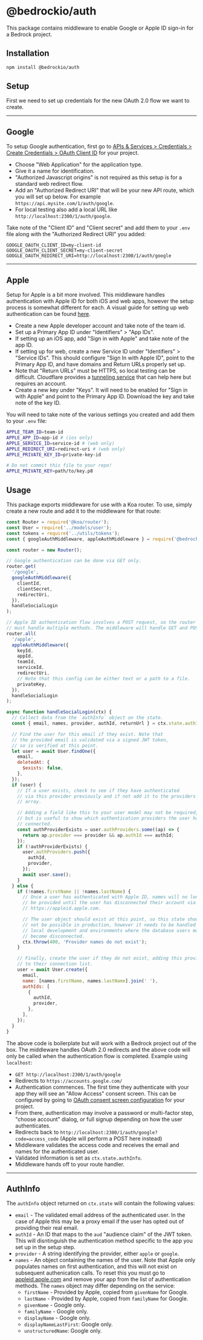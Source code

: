 # @bedrockio/auth

This package contains middleware to enable Google or Apple ID sign-in for a Bedrock project.

## Installation

```bash
npm install @bedrockio/auth
```

## Setup

First we need to set up credentials for the new OAuth 2.0 flow we want to create.

---

## Google

To setup Google authentication, first go to [APIs & Services > Credentials > Create Credentials > OAuth Client ID](https://console.cloud.google.com/apis/credentials/oauthclient) for your project.

- Choose "Web Application" for the application type.
- Give it a name for identification.
- "Authorized Javascript origins" is not required as this setup is for a standard web redirect flow.
- Add an "Authorized Redirect URI" that will be your new API route, which you will set up below. For example `https://api.mysite.com/1/auth/google`.
- For local testing also add a local URL like `http://localhost:2300/1/auth/google`.

Take note of the "Client ID" and "Client secret" and add them to your `.env` file along with the "Authorized Redirect URI" you added:

```
GOOGLE_OAUTH_CLIENT_ID=my-client-id
GOOGLE_OAUTH_CLIENT_SECRET=my-client-secret
GOOGLE_OAUTH_REDIRECT_URI=http://localhost:2300/1/auth/google
```

---

## Apple

Setup for Apple is a bit more involved. This middleware handles authentication with Apple ID for both iOS and web apps, however the setup process is somewhat different for each. A visual guide for setting up web authentication can be found [here](https://github.com/ananay/apple-auth/blob/master/SETUP.md).

- Create a new Apple developer account and take note of the team id.
- Set up a Primary App ID under "Identifiers" > "App IDs".
- If setting up an iOS app, add "Sign in with Apple" and take note of the app ID.
- If setting up for web, create a new Service ID under "Identifiers" > "Service IDs". This should configure "Sign In with Apple ID", point to the Primary App ID, and have domains and Return URLs properly set up.
- Note that "Return URLs" must be HTTPS, so local testing can be difficult. Cloudflare provides a [tunneling service](https://developers.cloudflare.com/cloudflare-one/connections/connect-apps/create-tunnel) that can help here but requires an account.
- Create a new key under "Keys". It will need to be enabled for "Sign in with Apple" and point to the Primary App ID. Download the key and take note of the key ID.

You will need to take note of the various settings you created and add them to your `.env` file:

```bash
APPLE_TEAM_ID=team-id
APPLE_APP_ID=app-id # (ios only)
APPLE_SERVICE_ID=service-id # (web only)
APPLE_REDIRECT_URI=redirect-uri # (web only)
APPLE_PRIVATE_KEY_ID=private-key-id

# Do not commit this file to your repo!
APPLE_PRIVATE_KEY=path/to/key.p8
```

## Usage

This package exports middleware for use with a Koa router. To use, simply create a new route and add it to the middleware for that route:

```js
const Router = require('@koa/router');
const User = require('../models/user');
const tokens = require('../utils/tokens');
const { googleAuthMiddleware, appleAuthMiddleware } = require('@bedrockio/auth');

const router = new Router();

// Google authentication can be done via GET only.
router.get(
  '/google',
  googleAuthMiddleware({
    clientId,
    clientSecret,
    redirectUri,
  }),
  handleSocialLogin
);

// Apple ID authentication flow involves a POST request, so the router
// must handle multiple methods. The middleware will handle GET and POST requests and throw a 405 for anything else.
router.all(
  '/apple',
  appleAuthMiddleware({
    keyId,
    appId,
    teamId,
    serviceId,
    redirectUri,
    // Note that this config can be either text or a path to a file.
    privateKey,
  }),
  handleSocialLogin
);

async function handleSocialLogin(ctx) {
  // Collect data from the `authInfo` object on the state.
  const { email, names, provider, authId, returnUrl } = ctx.state.authInfo;

  // Find the user for this email if they exist. Note that
  // the provided email is validated via a signed JWT token,
  // so is verified at this point.
  let user = await User.findOne({
    email,
    deletedAt: {
      $exists: false,
    },
  });
  if (user) {
    // If a user exists, check to see if they have authenticated
    // via this provider previously and if not add it to the providers
    // array.

    // Adding a field like this to your user model may not be required,
    // but is useful to show which authentication providers the user has
    // connected.
    const authProviderExists = user.authProviders.some((ap) => {
      return ap.provider === provider && ap.authId === authId;
    });
    if (!authProviderExists) {
      user.authProviders.push({
        authId,
        provider,
      });
      await user.save();
    }
  } else {
    if (!names.firstName || !names.lastName) {
      // Once a user has authenticated with Apple ID, names will no longer
      // be provided until the user has disconnected their account via
      // https://appleid.apple.com.

      // The user object should exist at this point, so this state should
      // not be possible in production, however it needs to be handled for
      // local development and environments where the database users may
      // become disconnected.
      ctx.throw(400, 'Provider names do not exist');
    }

    // Finally, create the user if they do not exist, adding this provider
    // to their connection list.
    user = await User.create({
      email,
      name: [names.firstName, names.lastName].join(' '),
      authIds: [
        {
          authId,
          provider,
        },
      ],
    });
  }
}
```

The above code is boilerplate but will work with a Bedrock project out of the box. The middleware handles OAuth 2.0 redirects and the above code will only be called when the authentication flow is completed. Example using `localhost`:

- `GET http://localhost:2300/1/auth/google`
- Redirects to `https://accounts.google.com/`
- Authentication commences. The first time they authenticate with your app they will see an "Allow Access" consent screen. This can be configured by going to [OAuth consent screen configuration](https://console.cloud.google.com/apis/credentials/consent) for your project.
- From there, authentication may involve a password or multi-factor step, "choose account" dialog, or full signup depending on how the user authenticates.
- Redirects back to `http://localhost:2300/1/auth/google?code=access_code` (Apple will perform a POST here instead)
- Middleware validates the access code and receives the email and names for the authenticated user.
- Validated information is set as `ctx.state.authInfo`.
- Middleware hands off to your route handler.

---

## AuthInfo

The `authInfo` object returned on `ctx.state` will contain the following values:

- `email` - The validated email address of the authenticated user. In the case of Apple this may be a proxy email if the user has opted out of providing their real email.
- `authId` - An ID that maps to the `aud` "audience claim" of the JWT token. This will disntinguish the authentication method specific to the app you set up in the setup step.
- `provider` - A string identifying the provider, either `apple` or `google`.
- `names` - An object containing the names of the user. Note that Apple only populates names on first authentication, and this will not exist on subsequent authenication calls. To reset this you must go to [appleid.apple.com](https://appleid.apple.com/) and remove your app from the list of authentication methods. The `names` object may differ depending on the service:
  - `firstName` - Provided by Apple, copied from `givenName` for Google.
  - `lastName` - Provided by Apple, copied from `familyName` for Google.
  - `givenName` - Google only.
  - `familyName` - Google only.
  - `displayName` - Google only.
  - `displayNameLastFirst`: Google only.
  - `unstructuredName`: Google only.
